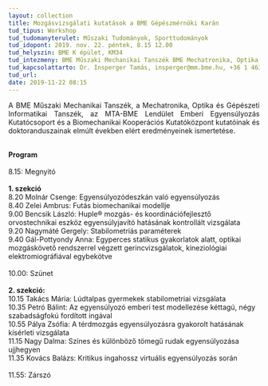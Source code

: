 ```yaml
---
layout: collection
title: Mozgásvizsgálati kutatások a BME Gépészmérnöki Karán
tud_tipus: Workshop
tud_tudomanyterulet: Műszaki Tudományok, Sporttudományok
tud_idopont: 2019. nov. 22. péntek, 8.15 12.00
tud_helyszin: BME K épület, KM34
tud_intezmeny: BME Műszaki Mechanikai Tanszék BME Mechatronika, Optika és Gépészeti Informatikai Tanszék MTA-BME Lendület Emberi Egyensúlyozás Kutatócsoport BME Biomechanikai Kooperációs Kutatóközpont
tud_kapcsolattarto: Dr. Insperger Tamás, insperger@mm.bme.hu, +36 1 463 1369; Dr. Kiss Rita, rita.kiss@mogi.bme.hu, +36 1 463 1738
tud_url: 
date: 2019-11-22 08:15
---
```

<p style='text-align: justify;'>A BME Műszaki Mechanikai Tanszék, a Mechatronika, Optika és Gépészeti Informatikai Tanszék, az MTA-BME Lendület Emberi Egyensúlyozás Kutatócsoport és a Biomechanikai Kooperációs Kutatóközpont kutatóinak és doktoranduszainak elmúlt években elért eredményeinek ismertetése. </p><br>
<b>Program<br></b>
<br>
8.15: Megnyitó<br>
<br>
<b>1. szekció<br></b>
8.20 Molnár Csenge: Egyensúlyozódeszkán való egyensúlyozás<br>
8.40 Zelei Ambrus: Futás biomechanikai modellje<br>
9.00 Bencsik László: Huple® mozgás- és koordinációfejlesztő orvostechnikai eszköz egyensúlyjavító hatásának kontrollált vizsgálata<br>
9.20 Nagymáté Gergely: Stabilometriás paraméterek<br>
9.40 Gál-Pottyondy Anna: Egyperces statikus gyakorlatok alatt, optikai mozgáskövető rendszerrel végzett gerincvizsgálatok, kineziológiai elektromiográfiával egybekötve<br>
<br>
10.00: Szünet<br>
<br>
<b>2. szekció:</b><br>
10.15 Takács Mária: Lúdtalpas gyermekek stabilometriai vizsgálata<br>
10.35 Petró Bálint: Az egyensúlyozó emberi test modellezése kéttagú, négy szabadságfokú fordított ingával<br>
10.55 Pálya Zsófia: A térdmozgás egyensúlyozásra gyakorolt hatásának kísérleti vizsgálata<br>
11.15 Nagy Dalma: Színes és különböző tömegű rudak egyensúlyozása ujjhegyen<br>
11.35 Kovács Balázs: Kritikus ingahossz virtuális egyensúlyozás során<br>
<br>
11.55: Zárszó
